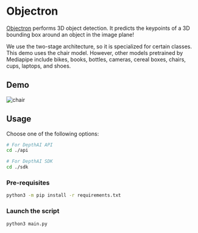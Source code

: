 # Objectron

[Objectron](https://google.github.io/mediapipe/solutions/objectron.html) performs 3D object detection. It predicts the keypoints of a 3D bounding box around an object in the image plane!

We use the two-stage architecture, so it is specialized for certain classes. This demo uses the chair model. However, other models pretrained by Mediapipe include bikes, books, bottles, cameras, cereal boxes, chairs, cups, laptops, and shoes.

## Demo

![chair](https://user-images.githubusercontent.com/60359299/153616321-83f9d7ae-100a-4317-afd4-72bb3d1011d4.gif)

## Usage

Choose one of the following options:
```bash
# For DepthAI API
cd ./api

# For DepthAI SDK
cd ./sdk
```

### Pre-requisites

```bash
python3 -m pip install -r requirements.txt
```

### Launch the script

```bash
python3 main.py
```